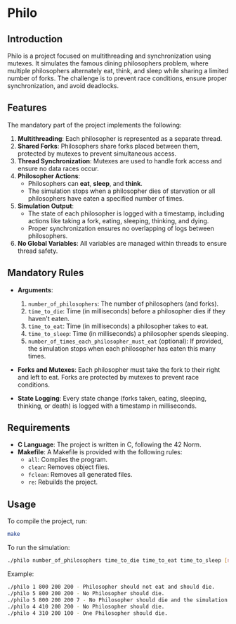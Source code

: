# Philo

## Introduction

Philo is a project focused on multithreading and synchronization using mutexes. It simulates the famous dining philosophers problem, where multiple philosophers alternately eat, think, and sleep while sharing a limited number of forks. The challenge is to prevent race conditions, ensure proper synchronization, and avoid deadlocks.

## Features

The mandatory part of the project implements the following:

1. **Multithreading**: Each philosopher is represented as a separate thread.
2. **Shared Forks**: Philosophers share forks placed between them, protected by mutexes to prevent simultaneous access.
3. **Thread Synchronization**: Mutexes are used to handle fork access and ensure no data races occur.
4. **Philosopher Actions**:
    - Philosophers can **eat**, **sleep**, and **think**.
    - The simulation stops when a philosopher dies of starvation or all philosophers have eaten a specified number of times.
5. **Simulation Output**:
    - The state of each philosopher is logged with a timestamp, including actions like taking a fork, eating, sleeping, thinking, and dying.
    - Proper synchronization ensures no overlapping of logs between philosophers.
6. **No Global Variables**: All variables are managed within threads to ensure thread safety.

## Mandatory Rules

- **Arguments**:
    1. `number_of_philosophers`: The number of philosophers (and forks).
    2. `time_to_die`: Time (in milliseconds) before a philosopher dies if they haven't eaten.
    3. `time_to_eat`: Time (in milliseconds) a philosopher takes to eat.
    4. `time_to_sleep`: Time (in milliseconds) a philosopher spends sleeping.
    5. `number_of_times_each_philosopher_must_eat` (optional): If provided, the simulation stops when each philosopher has eaten this many times.

- **Forks and Mutexes**: Each philosopher must take the fork to their right and left to eat. Forks are protected by mutexes to prevent race conditions.

- **State Logging**: Every state change (forks taken, eating, sleeping, thinking, or death) is logged with a timestamp in milliseconds.

## Requirements

- **C Language**: The project is written in C, following the 42 Norm.
- **Makefile**: A Makefile is provided with the following rules:
  - `all`: Compiles the program.
  - `clean`: Removes object files.
  - `fclean`: Removes all generated files.
  - `re`: Rebuilds the project.

## Usage

To compile the project, run:

```bash
make
```

To run the simulation:

```bash
./philo number_of_philosophers time_to_die time_to_eat time_to_sleep [number_of_times_each_philosopher_must_eat]
```

Example:

```bash
./philo 1 800 200 200 - Philosopher should not eat and should die.
./philo 5 800 200 200 - No Philosopher should die.
./philo 5 800 200 200 7 - No Philosopher should die and the simulation should stop when every philosopher has eaten at least 7 times.
./philo 4 410 200 200 - No Philosopher should die.
./philo 4 310 200 100 - One Philosopher should die.
```
